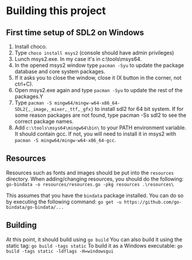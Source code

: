 # Building this project

## First time setup of SDL2 on Windows

1. Install choco.
2. Type `choco install msys2` (console should have admin privileges)
3. Lunch msys2.exe. In my case it's in c:\tools\msys64\.
4. In the opened msys2 window type `pacman -Syu` to update the package database and core system packages.
5. If it asks you to close the window, close it (X button in the corner, not ctrl+C).
6. Open msys2.exe again and type `pacman -Syu` to update the rest of the packages.Y
7. Type `pacman -S mingw64/mingw-w64-x86_64-SDL2{,_image,_mixer,_ttf,_gfx}` to install sdl2 for 64 bit system. If for some reason packages are not found, type pacman -Ss sdl2 to see the correct package names.
8. Add `c:\tools\msys64\mingw64\bin\` to your PATH environment variable. It should contain gcc. If not, you will need to install it in msys2 with `pacman -S mingw64/mingw-w64-x86_64-gcc`.

## Resources
Resources such as fonts and images should be put into the `resources` directory.  When adding/changing resources, you should do the following:
`go-bindata -o resources/resources.go -pkg resources .\resources\`

This assumes that you have the `bindata` package installed.  You can do so by executing the following command:
`go get -u https://github.com/go-bindata/go-bindata/...`

## Building
At this point, it should build using
    `go build`
You can also build it using the static tag:
    `go build -tags static`
To build it as a Windows executable:
    `go build -tags static -ldflags -H=windowsgui`

